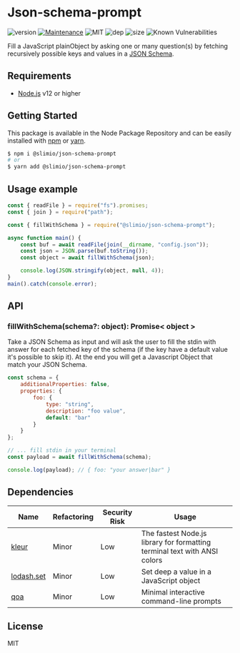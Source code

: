 # Json-schema-prompt
![version](https://img.shields.io/badge/version-1.0.0-blue.svg)
[![Maintenance](https://img.shields.io/badge/Maintained%3F-yes-green.svg)](https://github.com/SlimIO/is/commit-activity)
![MIT](https://img.shields.io/github/license/mashape/apistatus.svg)
![dep](https://img.shields.io/david/SlimIO/json-schema-prompt)
![size](https://img.shields.io/github/languages/code-size/SlimIO/json-schema-prompt)
![Known Vulnerabilities](https://img.shields.io/snyk/vulnerabilities/npm/@slimio/json-schema-prompt)

Fill a JavaScript plainObject by asking one or many question(s) by fetching recursively possible keys and values in a [JSON Schema](https://json-schema.org/).

## Requirements
- [Node.js](https://nodejs.org/en/) v12 or higher

## Getting Started

This package is available in the Node Package Repository and can be easily installed with [npm](https://docs.npmjs.com/getting-started/what-is-npm) or [yarn](https://yarnpkg.com).

```bash
$ npm i @slimio/json-schema-prompt
# or
$ yarn add @slimio/json-schema-prompt
```


## Usage example
```js
const { readFile } = require("fs").promises;
const { join } = require("path");

const { fillWithSchema } = require("@slimio/json-schema-prompt");

async function main() {
    const buf = await readFile(join(__dirname, "config.json"));
    const json = JSON.parse(buf.toString());
    const object = await fillWithSchema(json);

    console.log(JSON.stringify(object, null, 4));
}
main().catch(console.error);
```

## API

### fillWithSchema(schema?: object): Promise< object >
Take a JSON Schema as input and will ask the user to fill the stdin with answer for each fetched key of the schema (if the key have a default value it's possible to skip it). At the end you will get a Javascript Object that match your JSON Schema.

```js
const schema = {
    additionalProperties: false,
    properties: {
        foo: {
            type: "string",
            description: "foo value",
            default: "bar"
        }
    }
};

// ... fill stdin in your terminal
const payload = await fillWithSchema(schema);

console.log(payload); // { foo: "your answer|bar" }

```

## Dependencies

|Name|Refactoring|Security Risk|Usage|
|---|---|---|---|
|[kleur](https://github.com/lukeed/kleur)|Minor|Low|The fastest Node.js library for formatting terminal text with ANSI colors|
|[lodash.set](https://github.com/lodash/lodash)|Minor|Low|Set deep a value in a JavaScript object|
|[qoa](https://github.com/klaussinani/qoa#readme)|Minor|Low|Minimal interactive command-line prompts|

## License
MIT
